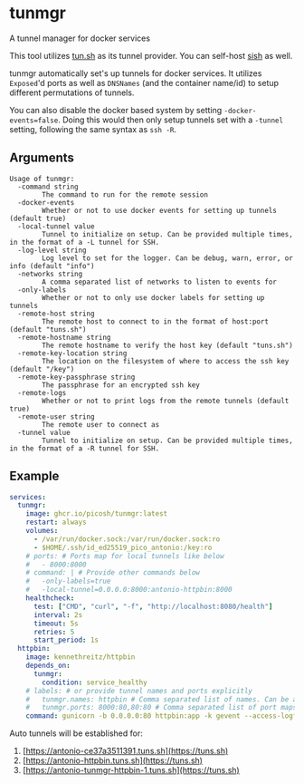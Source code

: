 # tunmgr

A tunnel manager for docker services

This tool utilizes [tun.sh](https://tuns.sh) as its tunnel provider. You can self-host [sish](https://docs.ssi.sh) as well.

tunmgr automatically set's up tunnels for docker services. It utilizes `Exposed`'d ports as well as `DNSNames` (and the container name/id) to setup different permutations of tunnels.

You can also disable the docker based system by setting `-docker-events=false`. Doing this would then only setup tunnels set with a `-tunnel` setting, following the same syntax as `ssh -R`.

## Arguments

```text
Usage of tunmgr:
  -command string
        The command to run for the remote session
  -docker-events
        Whether or not to use docker events for setting up tunnels (default true)
  -local-tunnel value
        Tunnel to initialize on setup. Can be provided multiple times, in the format of a -L tunnel for SSH.
  -log-level string
        Log level to set for the logger. Can be debug, warn, error, or info (default "info")
  -networks string
        A comma separated list of networks to listen to events for
  -only-labels
        Whether or not to only use docker labels for setting up tunnels
  -remote-host string
        The remote host to connect to in the format of host:port (default "tuns.sh")
  -remote-hostname string
        The remote hostname to verify the host key (default "tuns.sh")
  -remote-key-location string
        The location on the filesystem of where to access the ssh key (default "/key")
  -remote-key-passphrase string
        The passphrase for an encrypted ssh key
  -remote-logs
        Whether or not to print logs from the remote tunnels (default true)
  -remote-user string
        The remote user to connect as
  -tunnel value
        Tunnel to initialize on setup. Can be provided multiple times, in the format of a -R tunnel for SSH.
```

## Example

```yaml
services:
  tunmgr:
    image: ghcr.io/picosh/tunmgr:latest
    restart: always
    volumes:
      - /var/run/docker.sock:/var/run/docker.sock:ro
      - $HOME/.ssh/id_ed25519_pico_antonio:/key:ro
    # ports: # Ports map for local tunnels like below
    #   - 8000:8000
    # command: | # Provide other commands below
    #   -only-labels=true
    #   -local-tunnel=0.0.0.0:8000:antonio-httpbin:8000
    healthcheck:
      test: ["CMD", "curl", "-f", "http://localhost:8080/health"]
      interval: 2s
      timeout: 5s
      retries: 5
      start_period: 1s
  httpbin:
    image: kennethreitz/httpbin
    depends_on:
      tunmgr:
        condition: service_healthy
    # labels: # or provide tunnel names and ports explicitly
    #   tunmgr.names: httpbin # Comma separated list of names. Can be an empty. If empty, allows for tcp forward (or random name).
    #   tunmgr.ports: 8000:80,80:80 # Comma separated list of port maps. (remote:local). First is alias, second is http.
    command: gunicorn -b 0.0.0.0:80 httpbin:app -k gevent --access-logfile -
```

Auto tunnels will be established for:

1. [https://antonio-ce37a3511391.tuns.sh](https://tuns.sh)
2. [https://antonio-httpbin.tuns.sh](https://tuns.sh)
3. [https://antonio-tunmgr-httpbin-1.tuns.sh](https://tuns.sh)
